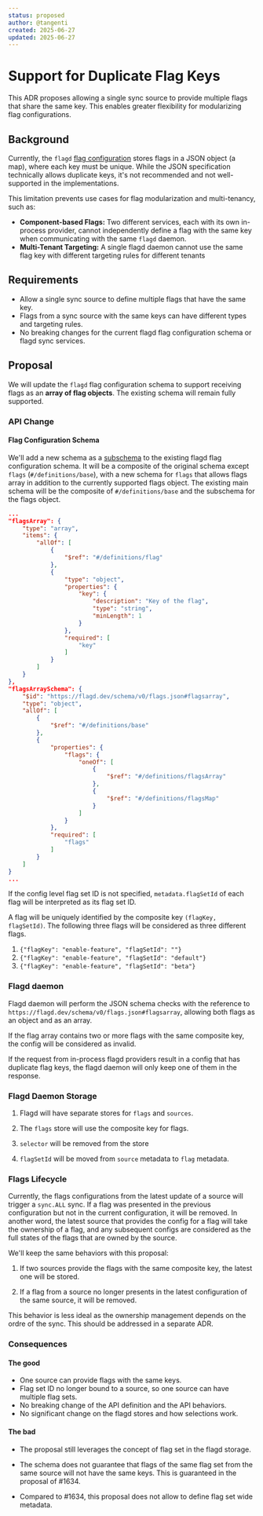 ```yaml
---
status: proposed
author: @tangenti
created: 2025-06-27
updated: 2025-06-27
---
```


# Support for Duplicate Flag Keys

This ADR proposes allowing a single sync source to provide multiple flags that share the same key. This enables greater flexibility for modularizing flag configurations.

## Background

Currently, the `flagd` [flag configuration](https://flagd.dev/schema/v0/flags.json) stores flags in a JSON object (a map), where each key must be unique. While the JSON specification technically allows duplicate keys, it's not recommended and not well-supported in the implementations.

This limitation prevents use cases for flag modularization and multi-tenancy, such as:

- **Component-based Flags:** Two different services, each with its own in-process provider, cannot independently define a flag with the same key when communicating with the same `flagd` daemon.
- **Multi-Tenant Targeting:** A single flagd daemon cannot use the same flag key with different targeting rules for different tenants

## Requirements

- Allow a single sync source to define multiple flags that have the same key.
- Flags from a sync source with the same keys can have different types and targeting rules.
- No breaking changes for the current flagd flag configuration schema or flagd sync services.

## Proposal

We will update the `flagd` flag configuration schema to support receiving flags as an **array of flag objects**. The existing schema will remain fully supported.

### API Change

#### Flag Configuration Schema

We'll add a new schema as a [subschema](https://json-schema.org/learn/glossary#subschema) to the existing flagd flag configuration schema. It will be a composite of the original schema except `flags` (`#/definitions/base`), with a new schema for `flags` that allows flags array in addition to the currently supported flags object. The existing main schema will be the composite of `#/definitions/base` and the subschema for the flags object.

```json
...
"flagsArray": {
    "type": "array",
    "items": {
        "allOf": [
            {
                "$ref": "#/definitions/flag"
            },
            {
                "type": "object",
                "properties": {
                    "key": {
                        "description": "Key of the flag",
                        "type": "string",
                        "minLength": 1
                    }
                },
                "required": [
                    "key"
                ]
            }
        ]
    }
},
"flagsArraySchema": {
    "$id": "https://flagd.dev/schema/v0/flags.json#flagsarray",
    "type": "object",
    "allOf": [
        {
            "$ref": "#/definitions/base"
        },
        {
            "properties": {
                "flags": {
                    "oneOf": [
                        {
                            "$ref": "#/definitions/flagsArray"
                        },
                        {
                            "$ref": "#/definitions/flagsMap"
                        }
                    ]
                }
            },
            "required": [
                "flags"
            ]
        }
    ]
}
...
```

If the config level flag set ID is not specified, `metadata.flagSetId` of each flag will be interpreted as its flag set ID.

A flag will be uniquely identified by the composite key `(flagKey, flagSetId)`. The following three flags will be considered as three different flags.

1. `{"flagKey": "enable-feature", "flagSetId": ""}`
2. `{"flagKey": "enable-feature", "flagSetId": "default"}`
3. `{"flagKey": "enable-feature", "flagSetId": "beta"}`

### Flagd daemon

Flagd daemon will perform the JSON schema checks with the reference to `https://flagd.dev/schema/v0/flags.json#flagsarray`, allowing both flags as an object and as an array.

If the flag array contains two or more flags with the same composite key, the config will be considered as invalid.

If the request from in-process flagd providers result in a config that has duplicate flag keys, the flagd daemon will only keep one of them in the response.

### Flagd Daemon Storage

1. Flagd will have separate stores for `flags` and `sources`.

1. The `flags` store will use the composite key for flags.

1. `selector` will be removed from the store

1. `flagSetId` will be moved from `source` metadata to `flag` metadata.

### Flags Lifecycle

Currently, the flags configurations from the latest update of a source will trigger a `sync.ALL` sync. If a flag was presented in the previous configuration but not in the current configuration, it will be removed. In another word, the latest source that provides the config for a flag will take the ownership of a flag, and any subsequent configs are considered as the full states of the flags that are owned by the source.

We'll keep the same behaviors with this proposal:

1. If two sources provide the flags with the same composite key, the latest one will be stored.

2. If a flag from a source no longer presents in the latest configuration of the same source, it will be removed.

This behavior is less ideal as the ownership management depends on the ordre of the sync. This should be addressed in a separate ADR.

### Consequences

#### The good

- One source can provide flags with the same keys.
- Flag set ID no longer bound to a source, so one source can have multiple flag sets.
- No breaking change of the API definition and the API behaviors.
- No significant change on the flagd stores and how selections work.

#### The bad

- The proposal still leverages the concept of flag set in the flagd storage.

- The schema does not guarantee that flags of the same flag set from the same source will not have the same keys. This is guaranteed in the proposal of #1634.

- Compared to #1634, this proposal does not allow to define flag set wide metadata.
